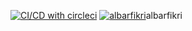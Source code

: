 <a href="https://github.com/albarfikri/Theather_albar/"><img alt="CI/CD with circleci" src="https://circleci.com/gh/albarfikri/Theather_albar.svg?style=shield"></a>
[![albarfikri](https://circleci.com/gh/albarfikri/Theather_albar.svg?style=svg)](https://circleci.com/gh/albarfikri/Theather_albar)albarfikri
